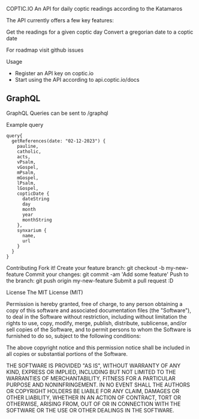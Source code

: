 COPTIC.IO
An API for daily coptic readings according to the Katamaros

The API currently offers a few key features:

Get the readings for a given coptic day
Convert a gregorian date to a coptic date

For roadmap visit github issues

Usage

- Register an API key on coptic.io
- Start using the API according to api.coptic.io/docs

## GraphQL

GraphQL Queries can be sent to /graphql

Example query

```
query{
  getReferences(date: "02-12-2023") {
    pauline,
    catholic,
    acts,
    vPsalm,
    vGospel,
    mPsalm,
    mGospel,
    lPsalm,
    lGospel,
    copticDate {
      dateString
      day
      month
      year
      monthString
    },
    synxarium {
      name,
      url
    }
  }
}
```

Contributing
Fork it!
Create your feature branch: git checkout -b my-new-feature
Commit your changes: git commit -am 'Add some feature'
Push to the branch: git push origin my-new-feature
Submit a pull request :D

License
The MIT License (MIT)

Permission is hereby granted, free of charge, to any person obtaining a copy of this software and associated documentation files (the "Software"), to deal in the Software without restriction, including without limitation the rights to use, copy, modify, merge, publish, distribute, sublicense, and/or sell copies of the Software, and to permit persons to whom the Software is furnished to do so, subject to the following conditions:

The above copyright notice and this permission notice shall be included in all copies or substantial portions of the Software.

THE SOFTWARE IS PROVIDED "AS IS", WITHOUT WARRANTY OF ANY KIND, EXPRESS OR IMPLIED, INCLUDING BUT NOT LIMITED TO THE WARRANTIES OF MERCHANTABILITY, FITNESS FOR A PARTICULAR PURPOSE AND NONINFRINGEMENT. IN NO EVENT SHALL THE AUTHORS OR COPYRIGHT HOLDERS BE LIABLE FOR ANY CLAIM, DAMAGES OR OTHER LIABILITY, WHETHER IN AN ACTION OF CONTRACT, TORT OR OTHERWISE, ARISING FROM, OUT OF OR IN CONNECTION WITH THE SOFTWARE OR THE USE OR OTHER DEALINGS IN THE SOFTWARE.
